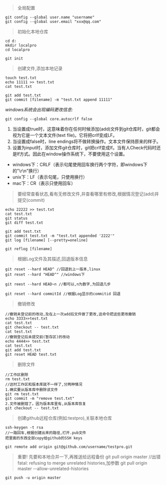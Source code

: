 > 全局配置 

    git config --global user.name "username"
    git config --global user.email "xxx@qq.com"

> 初始化本地仓库

    cd d:
    mkdir localpro
    cd localpro

    git init

> 创建文件,添加本地记录

    touch test.txt
    echo 11111 >> test.txt
    cat test.txt
    
    git add test.txt 
    git commit [filename] -m "test.txt append 11111"

*windows系统会出现编码更改信息:*

    git config --global core.autocrlf false

1. 当设置成true时，这意味着你在任何时候添加(add)文件到git仓库时，git都会视为它是一个文本文件(text file)。它将把crlf变成LF。
2. 当设置成false时，line endings将不做转换操作。文本文件保持原来的样子。
3. 设置为input时，添加文件git仓库时，git把crlf变成lf。当有人Check代码时还是lf方式。因此在window操作系统下，不要使用这个设置。

- windows下：CRLF（表示句尾使用回车换行两个字符，即windows下的"\r\n"换行）
- unix下：LF（表示句尾，只使用换行）
- mac下：CR（表示只使用回车）
  
> 要经常查看状态,看有无修改文件,并查看哪里有修改,根据情况登记(add)并提交(commit)

    echo 22222 >> test.txt
    cat test.txt
    git status
    git diff test.txt

    git add test.txt
    git commit test.txt -m "test.txt appended '2222'"
    git log [filename] [--pretty=oneline]

    git reflog [filename]

>根据Log文件及其描述,回退版本信息

    git reset --hard HEAD^ //回退到上一版本,linux
    git reset --hard "HEAD^" //windows下

    git reest --hard HEAD~n //都可以,n为数字,为回退几步

    git reset --hard commitId //根据Log显示的commitid 回退

> 撤销修改

    //撤销未登记前的改动,及在上一次add后文件做了更改,这命令把这些更改撤销
    echo 3333>>test.txt
    cat test.txt
    git checkout -- test.txt 
    cat test.txt
    //撤销登记后未提交前(暂存区)的改动
    echo 4444>> test.txt
    cat test.txt
    git add test.txt
    git reset HEAD test.txt

> 删除文件

    //工作区删除
    rm test.txt
    //这时工作区和版本库就不一样了,分两种情况
    1.确实要从版本库中删除该文件
    git rm test.txt
    git commit -m "remove test.txt"
    2.文件被删错了。因为版本库里有,从版本库恢复
    git checkout -- test.txt

> 创建github远程仓库(例如:testpro),关联本地仓库

    ssh-keygen -t rsa 
    //一路回车,根据创建出来的路径,打开.pub文件
    把里面的东西全部copy给github的SSH keys

    git remote add origin git@github.com/username/testpro.git

> 重要! 先要和本地合并一下,再推送给远程备份
    git pull origin master 
    //出错 fatal: refusing to merge unrelated histories,加参数
    git pull origin master --allow-unrelated-histories

    git push -u origin master


